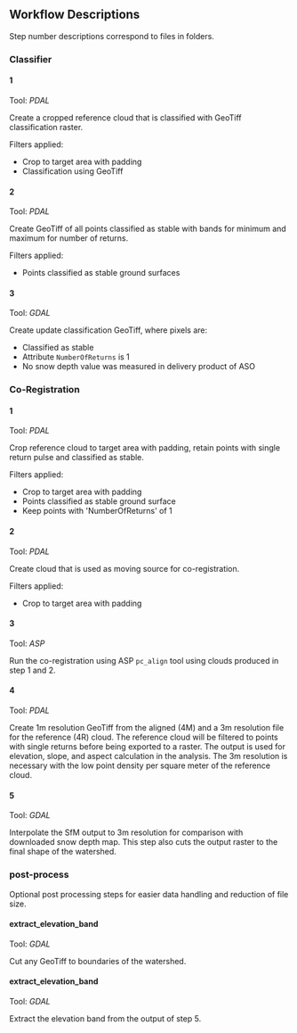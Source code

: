 ## Workflow Descriptions
Step number descriptions correspond to files in folders.

### Classifier
#### 1
Tool: _PDAL_

Create a cropped reference cloud that is classified with GeoTiff classification
raster.

Filters applied:
* Crop to target area with padding
* Classification using GeoTiff

#### 2
Tool: _PDAL_

Create GeoTiff of all points classified as stable with bands for minimum and
maximum for number of returns.

Filters applied:
* Points classified as stable ground surfaces

#### 3
Tool: _GDAL_

Create update classification GeoTiff, where pixels are:
* Classified as stable
* Attribute `NumberOfReturns` is 1
* No snow depth value was measured in delivery product of ASO

### Co-Registration
#### 1
Tool: _PDAL_

Crop reference cloud to target area with padding, retain points with single 
return pulse and classified as stable.

Filters applied:
* Crop to target area with padding
* Points classified as stable ground surface
* Keep points with 'NumberOfReturns' of 1

#### 2
Tool: _PDAL_

Create cloud that is used as moving source for co-registration.

Filters applied:
* Crop to target area with padding

#### 3
Tool: _ASP_

Run the co-registration using ASP `pc_align` tool using clouds produced in
step 1 and 2.

#### 4
Tool: _PDAL_

Create 1m resolution GeoTiff from the aligned (4M) and a 3m resolution file for
the reference (4R) cloud. 
The reference cloud will be filtered to points with single returns before
being exported to a raster. The output is used for elevation, slope, and aspect
calculation in the analysis. The 3m resolution is necessary with the low point
density per square meter of the reference cloud.

#### 5
Tool: _GDAL_

Interpolate the SfM output to 3m resolution for comparison with downloaded 
snow depth map. This step also cuts the output raster to the final shape of the
watershed.

### post-process

Optional post processing steps for easier data handling and reduction of file 
size.

#### extract_elevation_band

Tool: _GDAL_

Cut any GeoTiff to boundaries of the watershed.

#### extract_elevation_band

Tool: _GDAL_

Extract the elevation band from the output of step 5. 
